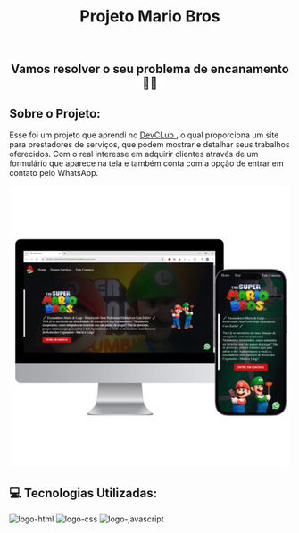 <h1 align="center">Projeto Mario Bros</h1>
<br>
<h2 align="center">Vamos resolver o seu problema de encanamento 👷🔧</h2>

## Sobre o Projeto:
<p>Esse foi um projeto que aprendi no <a href="https://rodolfomori.com.br/devclub-comercial/" alt="link-DevClub">DevCLub </a>, o qual proporciona um site para prestadores de serviços, 
  que podem mostrar e detalhar seus trabalhos oferecidos. Com o real interesse em adquirir clientes através de um formulário que aparece na tela e também 
  conta com a opção de entrar em contato pelo WhatsApp.
</p>
<img src="https://github.com/Davi22D/Projeto-Mario-Bros/blob/master/Projeto-Mario-Bros.png?raw=true" alt="projeto-MB">

## :computer: Tecnologias Utilizadas:
<div img align="left"> 
<img src="https://img.shields.io/badge/HTML5-E34F26?style=for-the-badge&logo=html5&logoColor=white" alt="logo-html">
<img src="https://img.shields.io/badge/CSS3-1572B6?style=for-the-badge&logo=css3&logoColor=white" alt="logo-css">
<img src="https://img.shields.io/badge/JavaScript-F7DF1E?style=for-the-badge&logo=javascript&logoColor=black" alt="logo-javascript">
</div>
<br>
